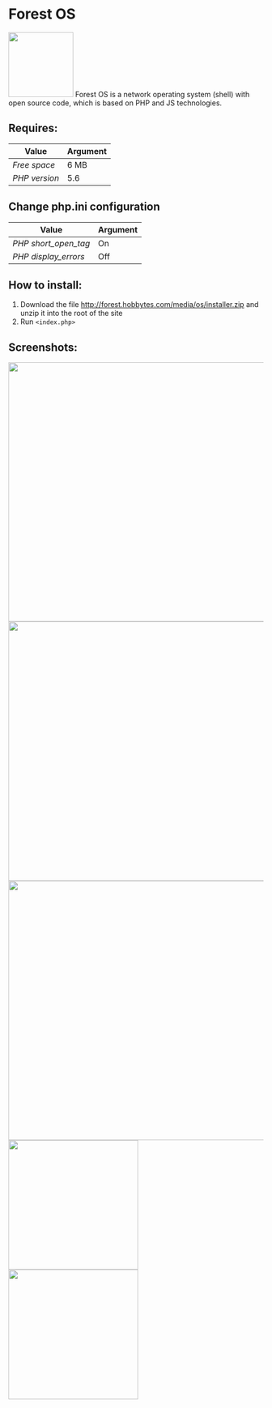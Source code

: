 # Forest OS 
<img src="http://forest.hobbytes.com/media/os/updates/uplogo.png" width="128">
Forest OS is a network operating system (shell) with open source code, which is based on PHP and JS technologies.

## Requires:

| Value | Argument |
| ------ | ------ |
| *Free space* | 6 MB |
| *PHP version* | 5.6 |

## Change php.ini configuration

| Value | Argument |
| ------ | ------ |
| *PHP short_open_tag* | On |
| *PHP display_errors* | Off |

## How to install:
1. Download the file http://forest.hobbytes.com/media/os/installer.zip and unzip it into the root of the site
2. Run `<index.php>`

## Screenshots:

<img src="http://forest.hobbytes.com/media/os/screenshot/login.png" width="512">
<img src="http://forest.hobbytes.com/media/os/screenshot/workplace.png" width="512">
<img src="http://forest.hobbytes.com/media/os/screenshot/workplace2.png" width="512">
<img src="http://forest.hobbytes.com/media/os/screenshot/mobile.png" width="256">
<img src="http://forest.hobbytes.com/media/os/screenshot/mobile2.png" width="256">
